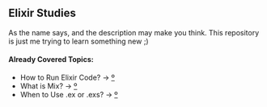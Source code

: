 ## Elixir Studies

As the name says, and the description may make you think. This repository is just me trying to learn something new ;)

#### Already Covered Topics:

- How to Run Elixir Code? -> [º](notes/running-elixir-code.md)
- What is Mix? -> [º](notes/mix.md)
- When to Use .ex or .exs? -> [º](notes/ex-vs-exs.md)